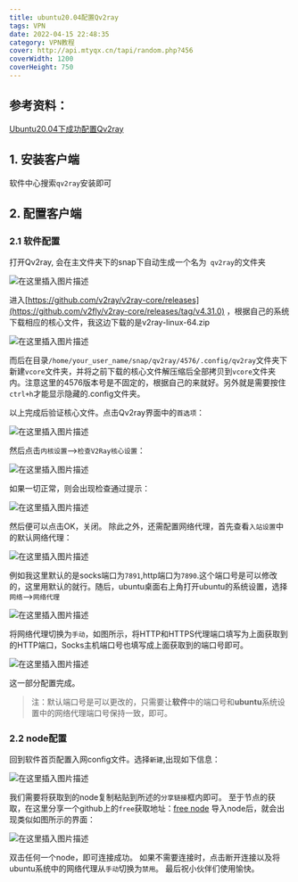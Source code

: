 ```yaml
---
title: ubuntu20.04配置Qv2ray
tags: VPN
date: 2022-04-15 22:48:35
category: VPN教程
cover: http://api.mtyqx.cn/tapi/random.php?456
coverWidth: 1200
coverHeight: 750
---
```





## 参考资料：

[Ubuntu20.04下成功配置Qv2ray ](https://bella722.github.io/post/a231f91f.html)

## 1. 安装客户端


软件中心搜索`qv2ray`安装即可

## 2. 配置客户端
### 2.1 软件配置 
打开Qv2ray, 会在主文件夹下的snap下自动生成一个名为`
qv2ray`的文件夹

![在这里插入图片描述](https://img-blog.csdnimg.cn/bbe8e7bc15dd4c7aa12bee2f5457d02d.png?x-oss-process=image/watermark,type_ZHJvaWRzYW5zZmFsbGJhY2s,shadow_50,text_Q1NETiBAQ0hIMzIxMw==,size_20,color_FFFFFF,t_70,g_se,x_16)


进入[https://github.com/v2ray/v2ray-core/releases](https://github.com/v2fly/v2ray-core/releases/tag/v4.31.0) ，根据自己的系统下载相应的核心文件，我这边下载的是v2ray-linux-64.zip


![在这里插入图片描述](https://img-blog.csdnimg.cn/6b8a81295d094a3e8a8634d7622f0bfe.png?x-oss-process=image/watermark,type_ZHJvaWRzYW5zZmFsbGJhY2s,shadow_50,text_Q1NETiBAQ0hIMzIxMw==,size_20,color_FFFFFF,t_70,g_se,x_16)

而后在目录`/home/your_user_name/snap/qv2ray/4576/.config/qv2ray`文件夹下新建`vcore`文件夹，并将之前下载的核心文件解压缩后全部拷贝到`vcore`文件夹内。注意这里的4576版本号是不固定的，根据自己的来就好。另外就是需要按住`ctrl+h`才能显示隐藏的.config文件夹。

以上完成后验证核心文件。点击Qv2ray界面中的`首选项`：


![在这里插入图片描述](https://img-blog.csdnimg.cn/12a1028766814baaaee3d4a93e8db503.png?x-oss-process=image/watermark,type_ZHJvaWRzYW5zZmFsbGJhY2s,shadow_50,text_Q1NETiBAQ0hIMzIxMw==,size_20,color_FFFFFF,t_70,g_se,x_16)



然后点击`内核设置`-->`检查V2Ray核心设置`：

![在这里插入图片描述](https://img-blog.csdnimg.cn/26cc2fde75ca4ed38a786da764fd82ea.png?x-oss-process=image/watermark,type_ZHJvaWRzYW5zZmFsbGJhY2s,shadow_50,text_Q1NETiBAQ0hIMzIxMw==,size_20,color_FFFFFF,t_70,g_se,x_16)

如果一切正常，则会出现检查通过提示：

![在这里插入图片描述](https://img-blog.csdnimg.cn/ff22ca92a08448ae957c7a3376478a42.png)


然后便可以点击OK，关闭。
除此之外，还需配置网络代理，首先查看`入站设置`中的默认网络代理：

![在这里插入图片描述](https://img-blog.csdnimg.cn/ab0725760a66464f8280a4e51cedc5c7.png?x-oss-process=image/watermark,type_ZHJvaWRzYW5zZmFsbGJhY2s,shadow_50,text_Q1NETiBAQ0hIMzIxMw==,size_20,color_FFFFFF,t_70,g_se,x_16)

例如我这里默认的是socks端口为`7891`,http端口为`7890`.这个端口号是可以修改的，这里用默认的就行。随后，ubuntu桌面右上角打开ubuntu的系统设置，选择`网络`-->`网络代理`

![在这里插入图片描述](https://img-blog.csdnimg.cn/b904c9467004414590fbc8d2f6485bfe.png?x-oss-process=image/watermark,type_ZHJvaWRzYW5zZmFsbGJhY2s,shadow_50,text_Q1NETiBAQ0hIMzIxMw==,size_20,color_FFFFFF,t_70,g_se,x_16)

将网络代理切换为`手动`，如图所示，将HTTP和HTTPS代理端口填写为上面获取到的HTTP端口，Socks主机端口号也填写成上面获取到的端口号即可。

![在这里插入图片描述](https://img-blog.csdnimg.cn/0beb3062e67e42799f3d0110fce96745.png?x-oss-process=image/watermark,type_ZHJvaWRzYW5zZmFsbGJhY2s,shadow_50,text_Q1NETiBAQ0hIMzIxMw==,size_20,color_FFFFFF,t_70,g_se,x_16)

这一部分配置完成。

> 注：默认端口号是可以更改的，只需要让**软件**中的端口号和**ubuntu**系统设置中的网络代理端口号保持一致，即可。



### 2.2 node配置

回到软件首页配置入网config文件。选择`新建`,出现如下信息：

![在这里插入图片描述](https://img-blog.csdnimg.cn/b6f1a0c64c3d4334aad73f5addc2651a.png?x-oss-process=image/watermark,type_ZHJvaWRzYW5zZmFsbGJhY2s,shadow_50,text_Q1NETiBAQ0hIMzIxMw==,size_20,color_FFFFFF,t_70,g_se,x_16)


我们需要将获取到的node复制粘贴到所述的`分享链接`框内即可。
至于节点的获取，在这里分享一个github上的`free`获取地址：[free node](https://github.com/iwxf/free-v2ray)
导入node后，就会出现类似如图所示的界面：

![在这里插入图片描述](https://img-blog.csdnimg.cn/b78a1191f6ae4fa1806684be661c948c.png?x-oss-process=image/watermark,type_ZHJvaWRzYW5zZmFsbGJhY2s,shadow_50,text_Q1NETiBAQ0hIMzIxMw==,size_20,color_FFFFFF,t_70,g_se,x_16)


双击任何一个node，即可连接成功。
如果不需要连接时，点击断开连接以及将ubuntu系统中的网络代理从`手动`切换为`禁用`。
最后祝小伙伴们使用愉快。





